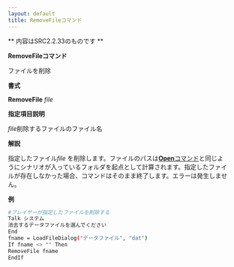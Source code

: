 ```yaml
---
layout: default
title: RemoveFileコマンド
---
```

** 内容はSRC2.2.33のものです **

**RemoveFileコマンド**

ファイルを削除

**書式**

**RemoveFile** *file*

**指定項目説明**

*file*削除するファイルのファイル名

**解説**

指定したファイル*file* を削除します。ファイルのパスは[**Open**コマンド](Openコマンド.md)と同じようにシナリオが入っているフォルダを起点として計算されます。指定したファイルが存在しなかった場合、コマンドはそのまま終了します。エラーは発生しません。

**例**
```sh
#プレイヤーが指定したファイルを削除する
Talk システム
消去するデータファイルを選んでください
End
fname = LoadFileDialog("データファイル", "dat")
If fname <> "" Then
RemoveFile fname
EndIf
```

